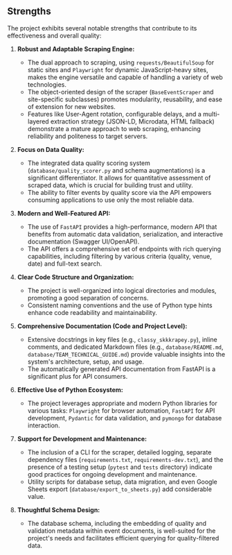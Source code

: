 ## Strengths

The project exhibits several notable strengths that contribute to its effectiveness and overall quality:

1.  **Robust and Adaptable Scraping Engine:**
    *   The dual approach to scraping, using `requests/BeautifulSoup` for static sites and `Playwright` for dynamic JavaScript-heavy sites, makes the engine versatile and capable of handling a variety of web technologies.
    *   The object-oriented design of the scraper (`BaseEventScraper` and site-specific subclasses) promotes modularity, reusability, and ease of extension for new websites.
    *   Features like User-Agent rotation, configurable delays, and a multi-layered extraction strategy (JSON-LD, Microdata, HTML fallback) demonstrate a mature approach to web scraping, enhancing reliability and politeness to target servers.

2.  **Focus on Data Quality:**
    *   The integrated data quality scoring system (`database/quality_scorer.py` and schema augmentations) is a significant differentiator. It allows for quantitative assessment of scraped data, which is crucial for building trust and utility.
    *   The ability to filter events by quality score via the API empowers consuming applications to use only the most reliable data.

3.  **Modern and Well-Featured API:**
    *   The use of `FastAPI` provides a high-performance, modern API that benefits from automatic data validation, serialization, and interactive documentation (Swagger UI/OpenAPI).
    *   The API offers a comprehensive set of endpoints with rich querying capabilities, including filtering by various criteria (quality, venue, date) and full-text search.

4.  **Clear Code Structure and Organization:**
    *   The project is well-organized into logical directories and modules, promoting a good separation of concerns.
    *   Consistent naming conventions and the use of Python type hints enhance code readability and maintainability.

5.  **Comprehensive Documentation (Code and Project Level):**
    *   Extensive docstrings in key files (e.g., `classy_skkkrapey.py`), inline comments, and dedicated Markdown files (e.g., `database/README.md`, `database/TEAM_TECHNICAL_GUIDE.md`) provide valuable insights into the system's architecture, setup, and usage.
    *   The automatically generated API documentation from FastAPI is a significant plus for API consumers.

6.  **Effective Use of Python Ecosystem:**
    *   The project leverages appropriate and modern Python libraries for various tasks: `Playwright` for browser automation, `FastAPI` for API development, `Pydantic` for data validation, and `pymongo` for database interaction.

7.  **Support for Development and Maintenance:**
    *   The inclusion of a CLI for the scraper, detailed logging, separate dependency files (`requirements.txt`, `requirements-dev.txt`), and the presence of a testing setup (`pytest` and `tests` directory) indicate good practices for ongoing development and maintenance.
    *   Utility scripts for database setup, data migration, and even Google Sheets export (`database/export_to_sheets.py`) add considerable value.

8.  **Thoughtful Schema Design:**
    *   The database schema, including the embedding of quality and validation metadata within event documents, is well-suited for the project's needs and facilitates efficient querying for quality-filtered data.
